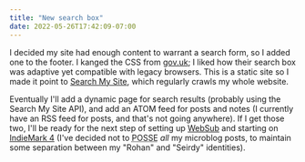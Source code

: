 ```yaml
---
title: "New search box"
date: 2022-05-26T17:42:09-07:00
---
```


I decided my site had enough content to warrant a search form, so I added one to the footer. I kanged the CSS from [gov.uk](https://www.gov.uk/); I liked how their search box was adaptive yet compatible with legacy browsers. This is a static site so I made it point to [Search My Site](https://searchmysite.net), which regularly crawls my whole website.

Eventually I'll add a dynamic page for search results (probably using the Search My Site API), and add an ATOM feed for posts and notes (I currently have an RSS feed for posts, and that's not going anywhere). If I get those two, I'll be ready for the next step of setting up [WebSub](https://w3c.github.io/websub/) and starting on [IndieMark 4](https://indieweb.org/IndieMark) (I've decided not to <abbr title="Publish on Own Site, Syndicate Elsewhere">POSSE</abbr> *all* my microblog posts, to maintain some separation between my "Rohan" and "Seirdy" identities).
